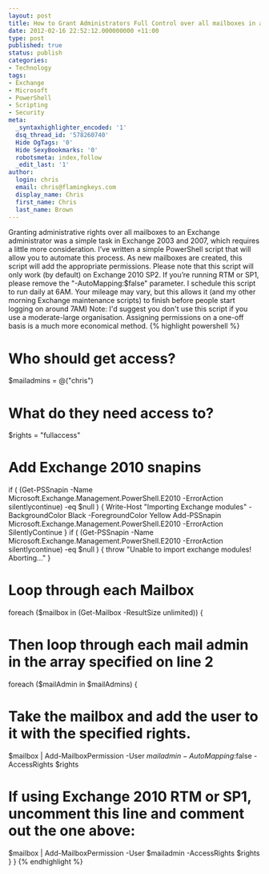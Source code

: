 ```yaml
---
layout: post
title: How to Grant Administrators Full Control over all mailboxes in an Organization
date: 2012-02-16 22:52:12.000000000 +11:00
type: post
published: true
status: publish
categories:
- Technology
tags:
- Exchange
- Microsoft
- PowerShell
- Scripting
- Security
meta:
  _syntaxhighlighter_encoded: '1'
  dsq_thread_id: '578260740'
  Hide OgTags: '0'
  Hide SexyBookmarks: '0'
  robotsmeta: index,follow
  _edit_last: '1'
author:
  login: chris
  email: chris@flamingkeys.com
  display_name: Chris
  first_name: Chris
  last_name: Brown
---
```

Granting administrative rights over all mailboxes to an Exchange administrator was a simple task in Exchange 2003 and 2007, which requires a little more consideration. I’ve written a simple PowerShell script that will allow you to automate this process. As new mailboxes are created, this script will add the appropriate permissions. Please note that this script will only work (by default) on Exchange 2010 SP2. If you’re running RTM or SP1, please remove the "-AutoMapping:$false" parameter.
I schedule this script to run daily at 6AM. Your mileage may vary, but this allows it (and my other morning Exchange maintenance scripts) to finish before people start logging on around 7AM)
Note: I'd suggest you don't use this script if you use a moderate-large organisation. Assigning permissions on a one-off basis is a much more economical method.
{% highlight powershell %}
# Who should get access?
$mailadmins = @("chris")
# What do they need access to?
$rights = "fullaccess"
# Add Exchange 2010 snapins
if ( (Get-PSSnapin -Name Microsoft.Exchange.Management.PowerShell.E2010 -ErrorAction silentlycontinue) -eq $null )
{
Write-Host "Importing Exchange modules" -BackgroundColor Black -ForegroundColor Yellow
Add-PSSnapin Microsoft.Exchange.Management.PowerShell.E2010 -ErrorAction SilentlyContinue
}
if ( (Get-PSSnapin -Name Microsoft.Exchange.Management.PowerShell.E2010 -ErrorAction silentlycontinue) -eq $null )
{
throw "Unable to import exchange modules! Aborting..."
}
# Loop through each Mailbox
foreach ($mailbox in (Get-Mailbox -ResultSize unlimited)) {
# Then loop through each mail admin in the array specified on line 2
foreach ($mailAdmin in $mailAdmins) {
# Take the mailbox and add the user to it with the specified rights.
$mailbox | Add-MailboxPermission -User $mailadmin -AutoMapping:$false -AccessRights $rights
# If using Exchange 2010 RTM or SP1, uncomment this line and comment out the one above:
$mailbox | Add-MailboxPermission -User $mailadmin -AccessRights $rights
}
}
{% endhighlight %}
